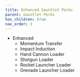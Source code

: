 ```yaml
---
title: Enhanced Gauntlet Perks
parent: Gauntlet Perks
has_children: true
nav_order: 3
---
```


- Enhanced
    - Momentum Transfer
    - Impact Induction
    - Hand Cannon Loader
    - Shotgun Loader
    - Rocket Launcher Loader
    - Grenade Launcher Loader
